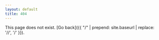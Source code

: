 ```yaml
---
layout: default
title: 404
---
```


This page does not exist. [Go back]({{ "/" | prepend: site.baseurl | replace: '//', '/' }}).

